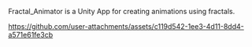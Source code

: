 Fractal_Animator is a Unity App for creating animations using fractals.



https://github.com/user-attachments/assets/c119d542-1ee3-4d11-8dd4-a571e61fe3cb

